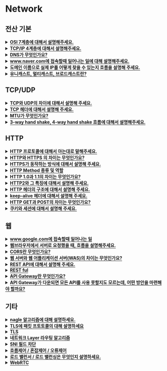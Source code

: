 # Network

<h2>전산 기본</h2>

<details>
   <summary><span style="border-bottom:0.05em solid"><strong>OSI 7계층에 대해서 설명해주세요.</strong></span></summary>
<hr>
   <p>나눈 이유 : 통신이 일어나는 과정을 단계별로 알수있고, 문제가 생기면 그 단계만 수정하면 됨</p>
   <ul>
      <li><strong>물리 </strong>: 데이터 전송 ex) 리피터, 케이블, 허브</li>
   </ul>
   <ul>
      <li><strong>데이터링크 </strong>: 물리 계층으로 송수신되는 정보 관리, Mac 주소로 통신 ex) 브릿지, 스위치</li>
   </ul>
   <ul>
      <li><strong>네트워크 </strong>: 데이터를 목적지까지 전달, 라우터로 경로를 선택해 IP 지정, 경로에 따라 패킷 전달 ex) 라우터, IP</li>
   </ul>
   <ul>
      <li><strong>전송 </strong>: 통신을 활성화 ex) TCP, UDP</li>
   </ul>
   <ul>
      <li><strong>세션 </strong>: 데이터가 통신하기 위한 논리적 연결 담당 ex) API, Socket</li>
   </ul>
   <ul>
      <li><strong>표현 </strong>: 데이터 표현에 대한 독립성을 제공하고 암호화 ex) JPEG, MPEG</li>
   </ul>
   <ul>
      <li><strong>응용 </strong>: 최종 목적지, 응용프로그램과 연관하여 서비스 수행 ex) HTTP, FTP, DNS</li>
   </ul>
   <figure/></a></figure>

<hr>
</details>


<details>
   <summary><span style="border-bottom:0.05em solid"><strong>TCP/IP 4계층에 대해서 설명해주세요.</strong></span></summary>
<hr>
   <p>1계층 네트워크 액세스 : 물리+데이터링크, MAC주소 사용</p>
   <p>2계층 인터넷 : 네트워크, 통신 노드간의 IP패킷을 전송하는 기능과 라우팅 기능 담당</p>
   <p>3계층 전송 : 전송, 통신 노드간의 연결 제어 및 신뢰성 있는 데이터 전송 담당</p>
   <p>4계층 응용 : 세션+표현+응용, 응용 프로그램 구현</p>

<hr>
</details>


<details>
   <summary><span style="border-bottom:0.05em solid"><strong>DNS가 무엇인가요?</strong></span></summary>
<hr>
   <p>IP주소를 문자로 표현한 주소로 바꾸는 시스템 혹은 서버</p>

<hr>
</details>


<details>
   <summary><span style="border-bottom:0.05em solid"><strong>www.naver.com에 접속할때 일어나는 일에 대해 설명해주세요.</strong></span></summary>
<hr>
   <ol>
      <li>사용자가 브라우저에 도메인 네임(<a href="http://www.naver.xn--com%29-8040a/">www.naver.com)을</a> <strong>입력</strong>한다.</li>
   </ol>
   <ol>
      <li>사용자가 입력한 URL 주소 중에서 <strong>도메인 네임(Domain Name) 부분을 DNS 서버에서 검색</strong>하고, DNS 서버에서 해당 도메인 네임에 해당하는 <strong>IP 주소를 찾아 사용자가 입력한 URL 정보와 함께 전달</strong>한다.</li>
   </ol>
   <ol>
      <li>페이지 URL 정보와 전달받은 IP 주소는 <strong>HTTP 프로토콜을 사용하여 HTTP 요청 메시지를 생성</strong>하고, 이렇게 생성된 HTTP 요청 메시지는 <strong>TCP 프로토콜을 사용하여 인터넷을 거쳐 해당 IP 주소의 컴퓨터로 전송</strong>된다.</li>
   </ol>
   <ol>
      <li>이렇게 도착한 HTTP 요청 메시지는 HTTP 프로토콜을 사용하여 웹 페이지 URL 정보로 변환되어 <strong>웹 페이지 URL 정보에 해당하는 데이터를 검색</strong>한다.</li>
   </ol>
   <ol>
      <li>검색된 웹 페이지 데이터는 또 다시 <strong>HTTP 프로토콜을 사용하여 HTTP 응답 메시지를 생성</strong>하고 <strong>TCP 프로토콜을 사용하여 인터넷을 거쳐 원래 컴퓨터로 전송</strong>된다.</li>
   </ol>
   <ol>
      <li>도착한 <strong>HTTP 응답 메시지는 HTTP 프로토콜을 사용하여 웹 페이지 데이터로 변환</strong>되어 웹 브라우저에 의해 출력되어 사용자가 볼 수 있게 된다.</li>
   </ol>

<hr>
</details>


<details>
   <summary><span style="border-bottom:0.05em solid"><strong>도메인 이름으로 실제 IP를 어떻게 찾을 수 있는지 흐름을 설명해 주세요.</strong></span></summary>
<hr>
   <p><strong>Recursive Query를 통해 접근 : Local DNS 서버 -&gt; Root DNS 서버 -&gt; com DNS 서버 -&gt; naver.com DNS 서버</strong></p>
   <ol>
      <li>로컬 DNS서버에 해당 url이 등록되어있는지 확인</li>
   </ol>
   <ol>
      <li>루트 DNS서버에 문의 후 최상위 도메인 .com이 등록된 네임 서버의 IP주소 전달</li>
   </ol>
   <ol>
      <li>로컬 DNS서버는 com DNS 서버에 해당 url을 문의함. 로컬 DNS서버에 naver.com DNS 서버의 IP 주소 알려줌</li>
   </ol>
   <ol>
      <li>naver..com에 해당 url 문의함. 로컬 DNS는 IP 주소를 받을수있음</li>
   </ol>
   <figure/></a></figure>

<hr>
</details>


<details>
   <summary><span style="border-bottom:0.05em solid"><strong>유니캐스트, 멀티캐스트, 브로드캐스트란?</strong></span></summary>
<hr>
   <p>유니캐스트 : 특정 대상과 1:1 통신</p>
   <p>멀티캐스트 : 특정 다수와 1:N 통신</p>
   <p>브로드캐스트 : 네트워크에 있는 모든 대상과 통신</p>
   <p></p>

<hr>
</details>

<p></p>
<h2>TCP/UDP</h2>

<details>
   <summary><span style="border-bottom:0.05em solid"><strong>TCP와 UDP의 차이에 대해서 설명해 주세요.</strong></span></summary>
<hr>
   <p><strong>TCP</strong></p>
   <ul>
      <li>신뢰성 있는 데이터 전송을 지원하는 연결 지향형 프로토콜</li>
   </ul>
   <ul>
      <li>흐름제어, 혼잡제어, 오류제어 지원</li>
   </ul>
   <ul>
      <li>연결 설정시 3 way handshake를, 연결 해제시 4 way handshake 진행</li>
   </ul>
   <ul>
      <li>UDP보다 속도가 느리다</li>
   </ul>
   <ul>
      <li><strong>EX)</strong> 웹 http 통신, 이메일, 파일 전송</li>
   </ul>
   <p><strong>UDP</strong></p>
   <ul>
      <li>데이터를 데이터그램 단위로 처리하는 프로토콜</li>
   </ul>
   <ul>
      <li>신뢰성 낮음</li>
   </ul>
   <ul>
      <li>속도가 빠르고 부하가 적다</li>
   </ul>
   <ul>
      <li><strong>EX)</strong> Real Time Protocol(RTP), Multicast, DNS</li>
   </ul>

<hr>
</details>


<details>
   <summary><span style="border-bottom:0.05em solid"><strong>TCP 헤더에 대해서 설명해 주세요.</strong></span></summary>
<hr>

<hr>
</details>


<details>
   <summary><span style="border-bottom:0.05em solid"><strong>MTU가 무엇인가요?</strong></span></summary>
<hr>
   <p><strong>Maximum Transmission Unit</strong></p>
   <ul>
      <li>패킷이나 프레임의 최대 크기</li>
   </ul>
   <ul>
      <li>데이터의 크기가 크다면 단편화해야함</li>
   </ul>

<hr>
</details>


<details>
   <summary><span style="border-bottom:0.05em solid"><strong>3-way hand shake, 4-way hand shake 흐름에 대해서 설명해주세요.</strong></span></summary>
<hr>
   <h3>3 way handshake</h3>
   <ul>
      <li>TCP/IP 프로토콜을 사용해 통신을 진행할떄, 두 종단간 정확한 데이터 전송 보장하기 위해 연결을 설정</li>
   </ul>
   <ul>
      <li>SYN(Synchronize Sequence Number)</li>
   </ul>
   <ul>
      <li>ACK(Acknowledgement)</li>
   </ul>
   <ol>
      <li><strong><mark class="highlight-yellow_background">클라이언트</mark></strong> → <strong><mark class="highlight-purple_background">서버</mark></strong> : <mark class="highlight-red">서버 접속 요청 </mark><mark class="highlight-red"><strong>SYN 패킷</strong></mark> 보냄</li>
   </ol>
   <ol>
      <li><strong><mark class="highlight-purple_background">서버</mark></strong> → <strong><mark class="highlight-yellow_background">클라이언트</mark></strong> : <mark class="highlight-orange">요청 수락 응답 </mark><mark class="highlight-orange"><strong>ACK 패킷</strong></mark>과 <mark class="highlight-teal">포트 열어달라는 </mark><strong><mark class="highlight-teal">SYN 패킷</mark></strong> 보냄</li>
   </ol>
   <ol>
      <li><strong><mark class="highlight-yellow_background">클라이언트</mark></strong> → <strong><mark class="highlight-purple_background">서버</mark></strong> : <mark class="highlight-blue">확인 응답으로 </mark><mark class="highlight-blue"><strong>ACK 패킷</strong></mark> 보냄</li>
   </ol>
   <ul>
      <li>
         <details>
            <summary>사진</summary>
<hr>
            <figure/></a></figure>
         </details>
      </li>
   </ul>
   <h3>4 way handshake</h3>
   <ul>
      <li>연결 설정 해제함</li>
   </ul>
   <ol>
      <li><strong><mark class="highlight-yellow_background">클라이언트</mark></strong>→ <strong><mark class="highlight-purple_background">서버</mark></strong> : <mark class="highlight-red">연결 해제하겠다는 </mark><strong><mark class="highlight-red">FIN 패킷</mark></strong> 보냄</li>
   </ol>
   <ol>
      <li><strong><mark class="highlight-purple_background">서버</mark></strong> → <strong><mark class="highlight-yellow_background">클라이언트</mark></strong> : <mark class="highlight-orange">응답으로</mark><strong><mark class="highlight-orange"> ACK 패킷</mark></strong> 보냄</li>
   </ol>
   <ol>
      <li><strong><mark class="highlight-purple_background">서버</mark></strong> → <strong><mark class="highlight-yellow_background">클라이언트</mark></strong>: 처리해야할 모든 통신 끝내고 <mark class="highlight-teal">연결 종료하겠다는 </mark><strong><mark class="highlight-teal">FIN 패킷</mark></strong> 보냄</li>
   </ol>
   <ol>
      <li><strong><mark class="highlight-yellow_background">클라이언트</mark></strong>→ <strong><mark class="highlight-purple_background">서버</mark></strong> : <mark class="highlight-blue">확인 응답으로 </mark><strong><mark class="highlight-blue">ACK 패킷</mark></strong> 보냄</li>
   </ol>
   <ul>
      <li>
         <details>
            <summary>사진</summary>
<hr>
            <figure/></a></figure>
         </details>
      </li>
   </ul>

<hr>
</details>

<p></p>
<h2>HTTP</h2>

<details>
   <summary><span style="border-bottom:0.05em solid"><strong>HTTP 프로토콜에 대해서 아는대로 말해주세요.</strong></span></summary>
<hr>

<hr>
</details>


<details>
   <summary><span style="border-bottom:0.05em solid"><strong>HTTP와 HTTPS 의 차이는 무엇인가요?</strong></span></summary>
<hr>
   <p>HTTP는 인터넷 상에서 클라이언트와 서버가 자원을 주고받기 위한 통신규약인데, 텍스트로 자원을 주고받기 때문에 네트워크를 가로챈다면 내용이 유출되는 보안 이슈가 발생할 수 있습니다.</p>
   <p>이를 해결하는 것이 HTTPS입니다.</p>
   <p>HTTPS에 SSL 프로토콜을 사용해 정보를 암호화하는데, 메모리나 리소스를 더 많이 쓸 수 있다는 특징이 있습니다.</p>

<hr>
</details>


<details>
   <summary><span style="border-bottom:0.05em solid"><strong>HTTPS가 동작하는 방식에 대해서 설명해 주세요.</strong></span></summary>
<hr>

<hr>
</details>


<details>
   <summary><span style="border-bottom:0.05em solid"><strong>HTTP Method 종류 및 역할</strong></span></summary>
<hr>

<hr>
</details>


<details>
   <summary><span style="border-bottom:0.05em solid"><strong>HTTP 1.0과 1.1의 차이는 무엇인가요?</strong></span></summary>
<hr>

<hr>
</details>


<details>
   <summary><span style="border-bottom:0.05em solid"><strong>HTTP2와 그 특징에 대해서 설명해 주세요.</strong></span></summary>
<hr>

<hr>
</details>


<details>
   <summary><span style="border-bottom:0.05em solid"><strong>HTTP 헤더의 구조에 대해서 설명해 주세요.</strong></span></summary>
<hr>

<hr>
</details>


<details>
   <summary><span style="border-bottom:0.05em solid"><strong>keep-alive 헤더에 대해서 설명해 주세요.</strong></span></summary>
<hr>
   <p>HTTP는 매번 연결을 끊고 새로 생성함</p>
   <p>HTTP 1.1부터는 Keep/alive를 지원</p>
   <p>특정 시간까지는 access가 없더라도 기다리고 연결된 상태를 유지함, 이미 열려있는 곳에 요청</p>

<hr>
</details>


<details>
   <summary><span style="border-bottom:0.05em solid"><strong>HTTP GET과 POST의 차이는 무엇인가요?</strong></span></summary>
<hr>
   <p>GET : 정보 요청, body에 담지않고 쿼리로 전송</p>
   <p>POST : 데이터를 body에 담아서 리소스를 생성하거나 변경</p>

<hr>
</details>


<details>
   <summary><span style="border-bottom:0.05em solid"><strong>쿠키와 세션에 대해서 설명해 주세요.</strong></span></summary>
<hr>
   <p>쿠키 : 클라이언트의 웹 브라우저가 지정하는 메모리/하드디스크</p>
   <p>세션 : 서버의 메모리에 저장</p>

<hr>
</details>

<p></p>
<h2>웹</h2>

<details>
   <summary><span style="border-bottom:0.05em solid"><strong>www.google.com에 접속할때 일어나는 일</strong></span></summary>
<hr>
   <figure/></a></figure>
   <ol>
      <li>www.google.com을 브라우저 주소창에 친다.</li>
   </ol>
   <ol>
      <li>
         브라우저는 캐싱된 DNS 기록을 통해 www.google.com에 대응되는 IP 주소가 있는지 확인한다.
         <ul>
            <li>브라우저 캐시 확인</li>
         </ul>
         <ul>
            <li>OS 캐시 확인</li>
         </ul>
         <ul>
            <li>라우터 캐시 확인</li>
         </ul>
         <ul>
            <li>ISP 캐시 확인</li>
         </ul>
      </li>
   </ol>
   <ol>
      <li>요청한 URL이 캐시에 없으면 ISP의 DNS 서버가 www.google.com을 호스팅하고 있는 서버의 IP 주소를 찾기 위해 DNS query를 날림</li>
   </ol>
   <ol>
      <li>브라우저가 IP 주소를 받으면 서버와 TCP 연결을 한다. (3 way handshaking)</li>
   </ol>
   <ol>
      <li>TCP 연결이 완료되면 브라우저가 웹 서버에 HTTP 요청을 한다. GET 요청을 통해 www.google.com의 웹페이지를 요구한다.</li>
   </ol>
   <ol>
      <li>서버가 요청을 처리하고 response를 생성한다.</li>
   </ol>
   <ol>
      <li>서버가 HTTP response를 보낸다.</li>
   </ol>
   <ol>
      <li>브라우저가 HTML content를 보여준다.</li>
   </ol>
   <figure id="5f8023b0-d80e-4762-bb2e-84dc5770fd6c">
      <a href="https://devjin-blog.com/what-happen-browser-search/" class="bookmark source">
         <div class="bookmark-info">
            <div class="bookmark-text">
               <div class="bookmark-title">[번역] Browser에 www.google.com을 검색하면 어떤 일이 일어날까?</div>
               <div class="bookmark-description">개발자라면 인터넷이 어떻게 작동을 하고 정보들이 어떻게 주고 받아지는지 기본적으로 이해하는 것이 필요하다고 생각해서 공부할 겸 미디움 블로그를 번역했다. ** 내용 조금 수정 및 추가한 부분 있음 검색할 것이 있어서 www.google.com 에 접속을 하려고 할 때 웹페이지가 어떻게 불러와지는지 순서대로 설명을 하려고 한다. DNS(Doman Name System)은 URL들의 이름과 IP주소를 저장하고 있는 데이터베이스이다.</div>
            </div>
            <div class="bookmark-href"><img src="data:;base64,iVBORw0KGgo=" class="icon bookmark-icon"/>https://devjin-blog.com/what-happen-browser-search/</div>
         </div>
         <img src="https://devjin-blog.com/static/thumbnail-5bbdfc7ac4f8769dd921dd2a7dafc151.jpg" class="bookmark-image"/>
      </a>
   </figure>

<hr>
</details>


<details>
   <summary><span style="border-bottom:0.05em solid"><strong>웹브라우저에서 서버로 요청했을 때, 흐름을 설명해주세요.</strong></span></summary>
<hr>
   <p>웹 브라우저가 URL해석-&gt;URL이 문법맞으면 Punycode encoding을 url의 host부분에 적용-&gt; HSTS (HTTP Strict Transport Security 목록 로드해서 체크 -&gt;DNS 확인-&gt; ARP로 IP/MAC 확인 -&gt;TCP 통신을 통해 Socket을 열고 .HTTP 프로토콜로 요청 -&gt; HTTP 서버가 응답 -&gt;  웹 브라우저가 그린다.</p>

<hr>
</details>


<details>
   <summary><span style="border-bottom:0.05em solid"><strong>CORS란 무엇인가요?</strong></span></summary>
<hr>

<hr>
</details>


<details>
   <summary><span style="border-bottom:0.05em solid"><strong>웹 서버와 웹 어플리케이션 서버(WAS)의 차이는 무엇인가요?</strong></span></summary>
<hr>
   <p><strong>웹 서버</strong></p>
   <ul>
      <li>항상 동일한 데이터를 주는 정적 콘텐츠를 제공</li>
   </ul>
   <ul>
      <li>동적 콘텐츠 제공을 위해 WAS에 클라이언트의 요청을 보내고 결과를 전달</li>
   </ul>
   <ul>
      <li>정적 콘텐츠만 처리해 서버 부담을 줄임</li>
   </ul>
   <p><strong>웹 어플리케이션 서버(WAS)</strong></p>
   <ul>
      <li>동적인 컨텐츠를 제공</li>
   </ul>
   <ul>
      <li>DB 접속/트랜잭션 관리/비즈니스 로직 수행</li>
   </ul>
   <ul>
      <li>요청에 맞는 콘텐츠를 제공하기 위해 필요함, 단순한 정적 콘텐츠는 웹 서버에 맡겨 부하를 줄임</li>
   </ul>

<hr>
</details>


<details>
   <summary><span style="border-bottom:0.05em solid"><strong>REST API에 대해서 설명해 주세요.</strong></span></summary>
<hr>
   <p>HTTP를 통해 자원을 주고 받을 때 HTTP URI를 통해 자원을 명시하고 HTTP Method를 통해 자원의 CRUD를 수행하는 것을 말합니다.</p>

<hr>
</details>


<details>
   <summary><span style="border-bottom:0.05em solid"><strong>REST ful</strong></span></summary>
<hr>
   <p>REST의 원리를 따르는 시스템을 말합니다. </p>
   <p>RESTful하지 못한 경우로는 (1) CRUD 기능을 POST로만 처리하는 경우나 (2) URI에 resource, id 외의 정보가 들어가는 경우입니다. </p>

<hr>
</details>


<details>
   <summary><span style="border-bottom:0.05em solid"><strong>API Gateway란 무엇인가요?</strong></span></summary>
<hr>

<hr>
</details>


<details>
   <summary><span style="border-bottom:0.05em solid"><strong>API Gateway가 다운되면 모든 API를 사용 못할지도 모르는데, 어떤 방안을 마련해야 할까요?</strong></span></summary>
<hr>

<hr>
</details>

<p></p>
<h2>기타</h2>

<details>
   <summary><span style="border-bottom:0.05em solid"><strong>nagle 알고리즘에 대해 설명하세요.</strong></span></summary>
<hr>

<hr>
</details>


<details>
   <summary><span style="border-bottom:0.05em solid"><strong>TLS에 패킷 프토토콜의 대해 설명하세요</strong></span></summary>
<hr>

<hr>
</details>


<details>
   <summary><span style="border-bottom:0.05em solid"><strong>TLS</strong></span></summary>
<hr>

<hr>
</details>


<details>
   <summary><span style="border-bottom:0.05em solid"><strong>네트워크 Layer 라우팅 알고리즘</strong></span></summary>
<hr>

<hr>
</details>


<details>
   <summary><span style="border-bottom:0.05em solid"><strong>SNI 필드 차단</strong></span></summary>
<hr>

<hr>
</details>


<details>
   <summary><span style="border-bottom:0.05em solid"><strong>흐름제어 / 혼잡제어 / 오류제어</strong></span></summary>
<hr>
   <p><strong>흐름제어</strong>는 송신측과 수신측 사이의 데이터 처리 속도 차이를 해결하기 위한 기법입니다.</p>
   <p><strong>혼잡제어</strong>는 송신측의 데이터 전달과 처리 속도 차이를 해결하는 기법입니다.</p>
   <p><strong>오류제어</strong>는 패킷이 잘못 전달됐을 경우 패킷을 재전송하는 등 오류를 복구하는 기법입니다.</p>
   <p></p>
   <p><strong>흐름제어</strong></p>
   <ul>
      <li>송신측과 수신측 사이의 데이터 처리 속도 차이(흐름)를 해결하기 위한 기법</li>
   </ul>
   <ul>
      <li>송신측의 패킷 전송량 제어해서 수신측의 버퍼 오버플로우 방지</li>
   </ul>
   <p></p>
   <p><strong>오류제어</strong></p>
   <ul>
      <li>오류 검출과 재전송</li>
   </ul>
   <ul>
      <li>프레임이 손상되었거나 손실되면 재전송해서 오류 복구</li>
   </ul>
   <p></p>
   <p><strong>혼잡제어</strong></p>
   <ul>
      <li>송신측의 데이터 전달과 데이터 처리 속도를 해결하기 위한 기법</li>
   </ul>
   <ul>
      <li>네트워크 혼잡 제어를 피하기 위해 데이터의 전송 속도  제어</li>
   </ul>

<hr>
</details>


<details>
   <summary><span style="border-bottom:0.05em solid"><strong>로드 밸런서 / 로드 밸런싱은 무엇인지 설명하세요.</strong></span></summary>
<hr>

<hr>
</details>


<details>
   <summary><span style="border-bottom:0.05em solid"><strong>WebRTC</strong></span></summary>
<hr>
   <p>어플리케이션(최근에는 Android 및 IOS도 지원) 및 사이트들이 별도의 소프트웨어 없이 음성, 영상 미디어 혹은 텍스트, 파일 같은 데이터를 브라우져끼리 주고 받을 수 있게 만든 기술</p>

<hr>
</details>

<p></p>
</div>
